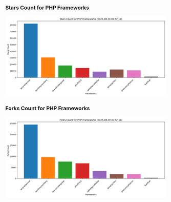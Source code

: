 ### Stars Count for PHP Frameworks

![Stars Chart](./archive/charts/20250830005211_stars_count.png)

### Forks Count for PHP Frameworks

![Forks Chart](./archive/charts/20250830005211_forks_count.png)

